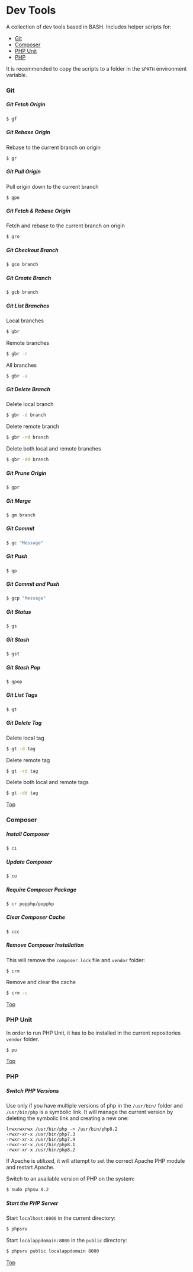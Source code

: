 # Dev Tools

A collection of dev tools based in BASH. Includes helper scripts for:

* [Git](#git)
* [Composer](#composer)
* [PHP Unit](#php-unit)
* [PHP](#php)

It is recommended to copy the scripts to a folder in the `$PATH` environment variable.

### Git

##### Git Fetch Origin

```bash
$ gf
```

##### Git Rebase Origin

Rebase to the current branch on origin

```bash
$ gr
```

##### Git Pull Origin

Pull origin down to the current branch

```bash
$ gpo
```

##### Git Fetch & Rebase Origin

Fetch and rebase to the current branch on origin

```bash
$ gro
```

##### Git Checkout Branch

```bash
$ gco branch
```

##### Git Create Branch

```bash
$ gcb branch
```

##### Git List Branches

Local branches

```bash
$ gbr
```
Remote branches

```bash
$ gbr -r
```

All branches

```bash
$ gbr -a
```

##### Git Delete Branch

Delete local branch

```bash
$ gbr -d branch
```

Delete remote branch

```bash
$ gbr -rd branch
```

Delete both local and remote branches

```bash
$ gbr -dd branch
```

##### Git Prune Origin

```bash
$ gpr
```

##### Git Merge

```bash
$ gm branch
```

##### Git Commit

```bash
$ gc "Message"
```

##### Git Push

```bash
$ gp
```

##### Git Commit and Push

```bash
$ gcp "Message"
```


##### Git Status

```bash
$ gs
```

##### Git Stash

```bash
$ gst
```

##### Git Stash Pop

```bash
$ gpop
```

##### Git List Tags

```bash
$ gt
```

##### Git Delete Tag

Delete local tag

```bash
$ gt -d tag
```

Delete remote tag

```bash
$ gt -rd tag
```

Delete both local and remote tags

```bash
$ gt -dd tag
```

[Top](#dev-tools)

### Composer

##### Install Composer

```bash
$ ci
```

##### Update Composer

```bash
$ cu
```

##### Require Composer Package

```bash
$ cr popphp/popphp
```

##### Clear Composer Cache

```bash
$ ccc
```

##### Remove Composer Installation

This will remove the `composer.lock` file and `vendor` folder:

```bash
$ crm
```

Remove and clear the cache 

```bash
$ crm -c
```

[Top](#dev-tools)

### PHP Unit

In order to run PHP Unit, it has to be installed in the current repositories `vendor` folder.

```bash
$ pu
```

[Top](#dev-tools)

### PHP

##### Switch PHP Versions

Use only if you have multiple versions of php in the `/usr/bin/` folder and `/usr/bin/php`
is a symbolic link. It will manage the current version by deleting the symbolic link
and creating a new one:

``` text
lrwxrwxrwx /usr/bin/php -> /usr/bin/php8.2
-rwxr-xr-x /usr/bin/php7.3
-rwxr-xr-x /usr/bin/php7.4
-rwxr-xr-x /usr/bin/php8.1
-rwxr-xr-x /usr/bin/php8.2
```

If Apache is utilized, it will attempt to set the correct Apache PHP module and restart Apache.

Switch to an available version of PHP on the system:

```bash
$ sudo phpsw 8.2
```

##### Start the PHP Server

Start `localhost:8000` in the current directory:

```bash
$ phpsrv
```

Start `localappdomain:8080` in the `public` directory:

```bash
$ phpsrv public localappdomain 8080
```

[Top](#dev-tools)
